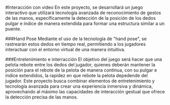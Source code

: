 #Interacción con video
En este proyecto, se desarrollará un juego interactivo que utilizará tecnología avanzada de reconocimiento de gestos de las manos, específicamente la detección de la posición de los dedos pulgar e índice de manera extendida para formar una estructura similar a un puente.

###Hand Pose
Mediante el uso de la tecnología de "hand pose", se rastrearán estos dedos en tiempo real, permitiendo a los jugadores interactuar con el entorno virtual de una manera intuitiva.

###Entretenimiento e interracción
El objetivo del juego será hacer que una pelota rebote entre los dedos del jugador, quienes deberán mantener la posición para el rebote de la pelota de manera continua, con su pulgar e indice extendidos, la rapidez en que rebote la pelota depedende del jugador. Este proyecto busca combinar elementos de entretenimiento y tecnología avanzada para crear una experiencia inmersiva y dinámica, aprovechando al máximo las capacidades de interacción gestual que ofrece la detección precisa de las manos.
